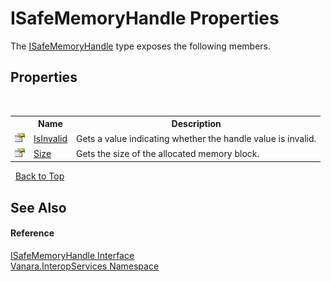 # ISafeMemoryHandle Properties
 

The <a href="5ef0b2c9-b809-7f82-ec9a-603c8e39cd02">ISafeMemoryHandle</a> type exposes the following members.


## Properties
&nbsp;<table><tr><th></th><th>Name</th><th>Description</th></tr><tr><td>![Public property](media/pubproperty.gif "Public property")</td><td><a href="107eb995-4586-82c9-e939-a9a9d6769e27">IsInvalid</a></td><td>
Gets a value indicating whether the handle value is invalid.</td></tr><tr><td>![Public property](media/pubproperty.gif "Public property")</td><td><a href="bb2dd884-564a-008b-d7f6-3b4d9ed4ba1f">Size</a></td><td>
Gets the size of the allocated memory block.</td></tr></table>&nbsp;
<a href="#isafememoryhandle-properties">Back to Top</a>

## See Also


#### Reference
<a href="5ef0b2c9-b809-7f82-ec9a-603c8e39cd02">ISafeMemoryHandle Interface</a><br /><a href="46913109-b3e0-3b59-6f7f-071f8aa90bf0">Vanara.InteropServices Namespace</a><br />